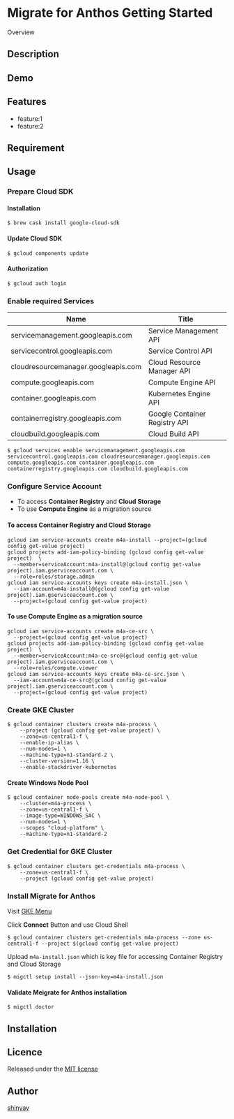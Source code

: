 # Migrate for Anthos Getting Started

Overview

## Description

## Demo

## Features

- feature:1
- feature:2

## Requirement

## Usage
### Prepare Cloud SDK
#### Installation
```
$ brew cask install google-cloud-sdk
```

#### Update Cloud SDK
```
$ gcloud components update
```

#### Authorization
```
$ gcloud auth login
```

### Enable required Services

|Name|Title|
|----|-----|
|servicemanagement.googleapis.com|Service Management API|
|servicecontrol.googleapis.com|Service Control API|
|cloudresourcemanager.googleapis.com|Cloud Resource Manager API|
|compute.googleapis.com|Compute Engine API|
|container.googleapis.com|Kubernetes Engine API|
|containerregistry.googleapis.com|Google Container Registry API|
|cloudbuild.googleapis.com|Cloud Build API|

```
$ gcloud services enable servicemanagement.googleapis.com servicecontrol.googleapis.com cloudresourcemanager.googleapis.com compute.googleapis.com container.googleapis.com containerregistry.googleapis.com cloudbuild.googleapis.com
```

### Configure Service Account

- To access **Container Registry** and **Cloud Storage**
- To use **Compute Engine** as a migration source

#### To access Container Registry and Cloud Storage

```
gcloud iam service-accounts create m4a-install --project=(gcloud config get-value project)
gcloud projects add-iam-policy-binding (gcloud config get-value project)  \
  --member=serviceAccount:m4a-install@(gcloud config get-value project).iam.gserviceaccount.com \
  --role=roles/storage.admin
gcloud iam service-accounts keys create m4a-install.json \
  --iam-account=m4a-install@(gcloud config get-value project).iam.gserviceaccount.com \
  --project=(gcloud config get-value project)
```

#### To use Compute Engine as a migration source

```
gcloud iam service-accounts create m4a-ce-src \
  --project=(gcloud config get-value project)
gcloud projects add-iam-policy-binding (gcloud config get-value project)  \
  --member=serviceAccount:m4a-ce-src@(gcloud config get-value project).iam.gserviceaccount.com \
  --role=roles/compute.viewer
gcloud iam service-accounts keys create m4a-ce-src.json \
  --iam-account=m4a-ce-src@(gcloud config get-value project).iam.gserviceaccount.com \
  --project=(gcloud config get-value project)
```

### Create GKE Cluster

```
$ gcloud container clusters create m4a-process \
    --project (gcloud config get-value project) \
    --zone=us-central1-f \
    --enable-ip-alias \
    --num-nodes=1 \
    --machine-type=n1-standard-2 \
    --cluster-version=1.16 \
    --enable-stackdriver-kubernetes
```

#### Create Windows Node Pool

```
$ gcloud container node-pools create m4a-node-pool \
    --cluster=m4a-process \
    --zone=us-central1-f \
    --image-type=WINDOWS_SAC \
    --num-nodes=1 \
    --scopes "cloud-platform" \
    --machine-type=n1-standard-2
```

### Get Credential for GKE Cluster

```
$ gcloud container clusters get-credentials m4a-process \
    --zone=us-central1-f \
    --project (gcloud config get-value project)
```

### Install Migrate for Anthos

Visit [GKE Menu](https://console.cloud.google.com/kubernetes/list?_ga=2.146152052.173896692.1603064141-983599867.1599137884)

Click **Connect** Button and use Cloud Shell

```
$ gcloud container clusters get-credentials m4a-process --zone us-central1-f --project $(gcloud config get-value project)
```

Upload `m4a-install.json` which is key file for accessing Container Registry and Cloud Storage

```
$ migctl setup install --json-key=m4a-install.json
```

#### Validate Meigrate for Anthos installation

```
$ migctl doctor
```

## Installation

## Licence

Released under the [MIT license](https://gist.githubusercontent.com/shinyay/56e54ee4c0e22db8211e05e70a63247e/raw/34c6fdd50d54aa8e23560c296424aeb61599aa71/LICENSE)

## Author

[shinyay](https://github.com/shinyay)
